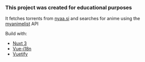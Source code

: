 ### This project was created for educational purposes

It fetches torrents from [nyaa.si](https://nyaa.si) and searches for anime using the [myanimelist](https://myanimelist.net) API

Build with:

- [Nuxt 3](https://nuxt.com/)
- [Vue-i18n](https://vue-i18n.intlify.dev/)
- [Vuetify](https://vuetifyjs.com/en/)
